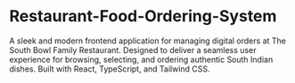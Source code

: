 # Restaurant-Food-Ordering-System
A sleek and modern frontend application for managing digital orders at The South Bowl Family Restaurant. Designed to deliver a seamless user experience for browsing, selecting, and ordering authentic South Indian dishes. Built with React, TypeScript, and Tailwind CSS.
